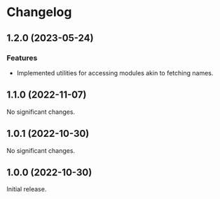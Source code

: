 # Changelog

<!-- changelogging: start -->

## 1.2.0 (2023-05-24)

### Features

- Implemented utilities for accessing modules akin to fetching names.

## 1.1.0 (2022-11-07)

No significant changes.

## 1.0.1 (2022-10-30)

No significant changes.

## 1.0.0 (2022-10-30)

Initial release.
